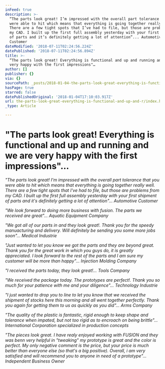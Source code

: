 ```yaml
---
inFeed: true
description: >-
  “The parts look great! I’m impressed with the overall part tolerance that you
  were able to hit which means that everything is going together really well.
  There are a few tight spots that I’ve had to file, but those are problems from
  my CAD. I built up the first full assembly yesterday with your first shipment
  of parts and it’s definitely getting a lot of attention”... Automotive
  Customer
dateModified: '2018-07-11T02:24:56.224Z'
datePublished: '2018-07-11T02:24:56.894Z'
title: >-
  “The parts look great! Everything is functional and up and running and we are
  very happy with the first impressions"…
author: []
publisher: {}
via: {}
sourcePath: _posts/2018-01-04-the-parts-look-great-everything-is-functional-and-up-and.md
hasPage: true
starred: false
datePublishedOriginal: '2018-01-04T17:10:03.917Z'
url: the-parts-look-great-everything-is-functional-and-up-and-r/index.html
_type: Article

---
```

# "The parts look great! Everything is functional and up and running and we are very happy with the first impressions"...

_"The parts look great! I'm impressed with the overall part tolerance that you were able to hit which means that everything is going together really well. There are a few tight spots that I've had to file, but those are problems from my CAD. I built up the first full assembly yesterday with your first shipment of parts and it's definitely getting a lot of attention"... Automotive Customer_

_"We look forward to doing more business with fusion. The parts we received are great"... Aquatic Equipment Company_

_"We got all of our parts in and they look great!. Thank you for the speedy manuacturing and delivery. Will definitely be sending you some more jobs soon"... Medical Industrie_

_"Just wanted to let you know we got the parts and they are beyond great. Thank you for the great work in which you guys do, it is greatly appreciated. I look forward to the rest of the parts and I am sure my customer will be more than happy"... Injection Molding Company_

_"I received the parts today, they look great!... Tools Company_

_"We received the package today. The prototypes are perfect!. Thank you so much for your patience with me and your diligence"... Technology Industrie_

_"I just wanted to drop you to line to let you know that we received the shipment of stocks here this morning and all went together perfectly. Thank you again for getting them to us as quickly as you did"... Arms Company_

_"The quality of the plastic is fantastic, rigid enough to keep shape and tolerance when impated, but not too rigid as to encroach on being brittle"... International Corporation specialized in production concepts_

_"The pieces look great. I have realy enjoyed working with FUSION and they was benn very helpful in "tweaking" my prototype is great and the color is perfect. My only negative comment is the price, but your price is much better than everyone else (so that's a big positive). Overall, i am very satisfied and will recommend you to anyone in need of a prototype"... Independent Business Owner_